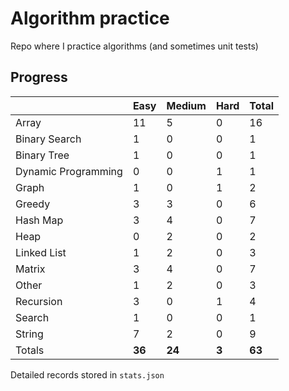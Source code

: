 # Algorithm practice

Repo where I practice algorithms (and sometimes unit tests)

<!-- note: currently i am not testing for python, as i have not yet learned any python testing frameworks. -->
<!-- todo: display the json data in some online visualization. -->

## Progress

<!-- { javascript: 30, python: 31, both: 2 } -->
| |Easy|Medium|Hard|Total|
|-|-|-|-|-|
|Array|11|5|0|16|
|Binary Search|1|0|0|1|
|Binary Tree|1|0|0|1|
|Dynamic Programming|0|0|1|1|
|Graph|1|0|1|2|
|Greedy|3|3|0|6|
|Hash Map|3|4|0|7|
|Heap|0|2|0|2|
|Linked List|1|2|0|3|
|Matrix|3|4|0|7|
|Other|1|2|0|3|
|Recursion|3|0|1|4|
|Search|1|0|0|1|
|String|7|2|0|9|
|Totals|**36**|**24**|**3**|**63**|

Detailed records stored in `stats.json`
